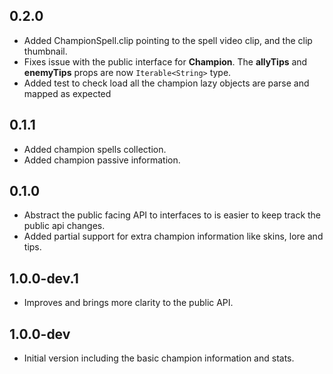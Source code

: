 ## 0.2.0
- Added ChampionSpell.clip pointing to the spell video clip, and the clip thumbnail.
- Fixes issue with the public interface for **Champion**. The **allyTips** and **enemyTips** props 
are now `Iterable<String>` type.
- Added test to check load all the champion lazy objects are parse and mapped as expected
## 0.1.1
- Added champion spells collection.
- Added champion passive information.
## 0.1.0
- Abstract the public facing API to interfaces to is easier to keep track the public api changes.
- Added partial support for extra champion information like skins, lore and tips.
## 1.0.0-dev.1
- Improves and brings more clarity to the public API.
## 1.0.0-dev
- Initial version including the basic champion information and stats.
